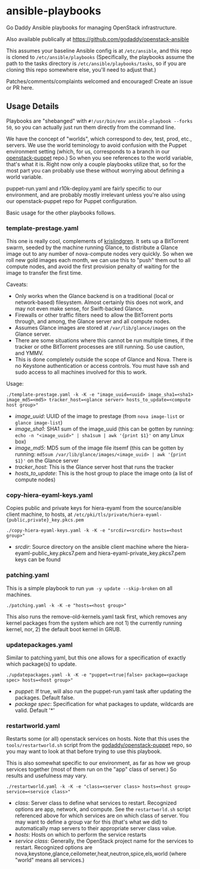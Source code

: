 ansible-playbooks
=================

Go Daddy Ansible playbooks for managing OpenStack infrastructure.

Also available publically at https://github.com/godaddy/openstack-ansible

This assumes your baseline Ansible config is at `/etc/ansible`, and this repo is cloned
to `/etc/ansible/playbooks`  (Specifically, the playbooks assume the path to the tasks directory is `/etc/ansible/playbooks/tasks`,
so if you are cloning this repo somewhere else, you'll need to adjust that.)

Patches/comments/complaints welcomed and encouraged!  Create an issue or PR here.

Usage Details
-------------

Playbooks are "shebanged" with `#!/usr/bin/env ansible-playbook --forks 50`, so you can actually 
just run them directly from the command line.

We have the concept of "worlds", which correspond to dev, test, prod, etc., servers.  We use
the world teminology to avoid confusion with the Puppet environment setting (which, for us, 
corresponds to a branch in our [openstack-puppet](https://github.com/godaddy/openstack-puppet) repo.)  So when you see references to the world
variable, that's what it is.  Right now only a couple playbooks utilize that, so for the most
part you can probably use these without worrying about defining a world variable.

puppet-run.yaml and r10k-deploy.yaml are fairly specific to our environment, and are probably
mostly irrelevant unless you're also using our openstack-puppet repo for Puppet configuration.

Basic usage for the other playbooks follows.

### template-prestage.yaml

This one is really cool, complements of [krislindgren](http://github.com/krislindgren).  It sets up a 
BitTorrent swarm, seeded by the machine running Glance, to distribute a Glance image out to any number
of nova-compute nodes very quickly.  So when we roll new gold images each month, we can use this to
"push" them out to all compute nodes, and avoid the first provision penalty of waiting for the image
to transfer the first time.

Caveats:
* Only works when the Glance backend is on a traditional (local or network-based) filesystem.  Almost
certainly this does not work, and may not even make sense, for Swift-backed Glance.
* Firewalls or other traffic filters need to allow the BitTorrent ports through, and among, the Glance
server and all compute nodes.
* Assumes Glance images are stored at `/var/lib/glance/images` on the Glance server.
* There are some situations where this cannot be run multiple times, if the tracker or othe BitTorrent
processes are still running.  So use caution, and YMMV.
* This is done completely outside the scope of Glance and Nova.  There is no Keystone authentication or
access controls.  You must have ssh and sudo access to all machines involved for this to work.

Usage:

    ./template-prestage.yaml -k -K -e "image_uuid=<uuid> image_sha1=<sha1> image_md5=<md5> tracker_host=<glance server> hosts_to_update=<compute host group>"

* _image_uuid_: UUID of the image to prestage (from `nova image-list` or `glance image-list`)
* _image_sha1_: SHA1 sum of the image_uuid (this can be gotten by running: `echo -n "<image_uuid>" | sha1sum | awk '{print $1}'`  on any Linux box)
* _image_md5_: MD5 sum of the image file itsemf (this can be gotten by running: `md5sum /var/lib/glance/images/<image_uuid> | awk '{print $1}'` on the Glance server
* _tracker_host_: This is the Glance server host that runs the tracker
* _hosts_to_update_: This is the host group to place the image onto (a list of compute nodes)

### copy-hiera-eyaml-keys.yaml

Copies public and private keys for hiera-eyaml from the source/ansible client machine, to hosts, at
`/etc/pki/tls/private/hiera-eyaml-{public,private}_key.pkcs.pem`

    ./copy-hiera-eyaml-keys.yaml -k -K -e "srcdir=<srcdir> hosts=<host group>"

* _srcdir_: Source directory on the ansible client machine where the hiera-eyaml-public_key.pkcs7.pem and hiera-eyaml-private_key.pkcs7.pem keys can be found

### patching.yaml

This is a simple playbook to run `yum -y update --skip-broken` on all machines.

    ./patching.yaml -k -K -e "hosts=<host group>"

This also runs the remove-old-kernels.yaml task first, which removes any kernel packages from the
system which are not 1) the currently running kernel, nor, 2) the default boot kernel in GRUB.

### updatepackages.yaml

Similar to patching.yaml, but this one allows for a specification of exactly which package(s) to update.

    ./updatepackages.yaml -k -K -e "puppet=<true|false> package=<package spec> hosts=<host group>"

* _puppet_: If true, will also run the puppet-run.yaml task after updating the packages.  Default false.
* _package spec_: Specification for what packages to update, wildcards are valid.  Default '*'

### restartworld.yaml

Restarts some (or all) openstack services on hosts.  Note that this uses the `tools/restartworld.sh` script
from the [godaddy/openstack-puppet](https://github.com/godaddy/openstack-puppet) repo, so you may want to look at that before trying to use this playbook.

This is also somewhat specific to our environment, as far as how we group services together (most of 
them run on the "app" class of server.)  So results and usefulness may vary.

    ./restartworld.yaml -k -K -e "class=<server class> hosts=<host group> service=<service class>"

* _class_: Server class to define what services to restart.  Recognized options are app, network, and compute.  See the `restartworld.sh` script referenced above for which services are on which class of server.  You may want to define a group var for this (that's what we did) to automatically map servers to their appropriate server class value.
* _hosts_: Hosts on which to perform the service restarts
* _service class_: Generally, the OpenStack project name for the services to restart.  Recognized options are nova,keystone,glance,ceilometer,heat,neutron,spice,els,world (where "world" means all services.)


